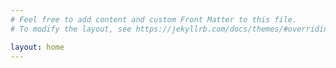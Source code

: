 ```yaml
---
# Feel free to add content and custom Front Matter to this file.
# To modify the layout, see https://jekyllrb.com/docs/themes/#overriding-theme-defaults

layout: home
---
```

<object data="{{ site.url }}{{ site.baseurl }}/assets/pdf/poster.pdf" width="1000" height="1000" type="application/pdf"></object>